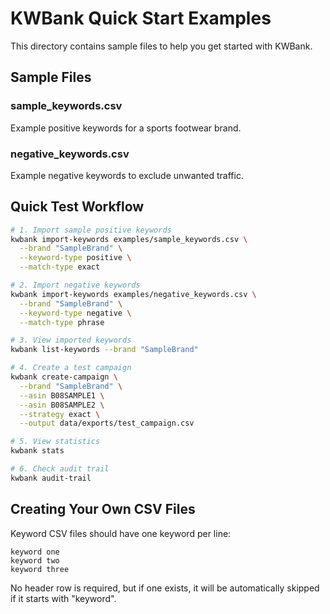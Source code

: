 # KWBank Quick Start Examples

This directory contains sample files to help you get started with KWBank.

## Sample Files

### sample_keywords.csv
Example positive keywords for a sports footwear brand.

### negative_keywords.csv
Example negative keywords to exclude unwanted traffic.

## Quick Test Workflow

```bash
# 1. Import sample positive keywords
kwbank import-keywords examples/sample_keywords.csv \
  --brand "SampleBrand" \
  --keyword-type positive \
  --match-type exact

# 2. Import negative keywords
kwbank import-keywords examples/negative_keywords.csv \
  --brand "SampleBrand" \
  --keyword-type negative \
  --match-type phrase

# 3. View imported keywords
kwbank list-keywords --brand "SampleBrand"

# 4. Create a test campaign
kwbank create-campaign \
  --brand "SampleBrand" \
  --asin B08SAMPLE1 \
  --asin B08SAMPLE2 \
  --strategy exact \
  --output data/exports/test_campaign.csv

# 5. View statistics
kwbank stats

# 6. Check audit trail
kwbank audit-trail
```

## Creating Your Own CSV Files

Keyword CSV files should have one keyword per line:
```
keyword one
keyword two
keyword three
```

No header row is required, but if one exists, it will be automatically skipped if it starts with "keyword".
